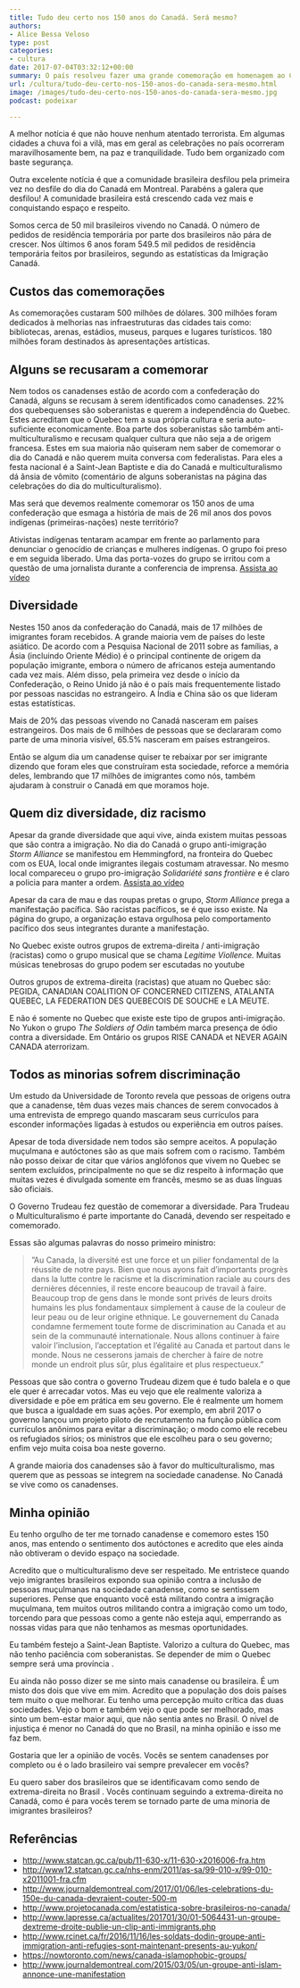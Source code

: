 ```yaml
---
title: Tudo deu certo nos 150 anos do Canadá. Será mesmo?
authors:
- Alice Bessa Veloso
type: post
categories:
- cultura
date: 2017-07-04T03:32:12+00:00
summary: O país resolveu fazer uma grande comemoração em homenagem ao Canada Day 2017. Mas será que tudo deu certo nos 150 anos do Canadá mesmo?
url: /cultura/tudo-deu-certo-nos-150-anos-do-canada-sera-mesmo.html
image: /images/tudo-deu-certo-nos-150-anos-do-canada-sera-mesmo.jpg
podcast: podeixar

---
```

A melhor notícia é que não houve nenhum atentado terrorista. Em algumas cidades a chuva foi a vilã, mas em geral as celebrações no país ocorreram maravilhosamente bem, na paz e tranquilidade. Tudo bem organizado com baste segurança.

Outra excelente notícia é que a comunidade brasileira desfilou pela primeira vez no desfile do dia do Canadá em Montreal. Parabéns a galera que desfilou! A comunidade brasileira está crescendo cada vez mais e conquistando espaço e respeito.

Somos cerca de 50 mil brasileiros vivendo no Canadá. O número de pedidos de residência temporária por parte dos brasileiros não pára de crescer. Nos últimos 6 anos foram 549.5 mil pedidos de residência temporária feitos por brasileiros, segundo as estatísticas da Imigração Canadá.

## Custos das comemorações

As comemorações custaram 500 milhões de dólares. 300 milhões foram dedicados à melhorias nas infraestruturas das cidades tais como: bibliotecas, arenas, estádios, museus, parques e lugares turísticos. 180 milhões foram destinados às apresentações artísticas.

## Alguns se recusaram a comemorar

Nem todos os canadenses estão de acordo com a confederação do Canadá, alguns se recusam à serem identificados como canadenses. 22% dos quebequenses são soberanistas e querem a independência do Quebec. Estes acreditam que o Quebec tem a sua própria cultura e seria auto-suficiente economicamente. Boa parte dos soberanistas são também anti-multiculturalismo e recusam qualquer cultura que não seja a de origem francesa. Estes em sua maioria não quiseram nem saber de comemorar o dia do Canadá e não querem muita conversa com federalistas. Para eles a festa nacional é a Saint-Jean Baptiste e dia do Canadá e multiculturalismo dá ânsia de vômito (comentário de alguns soberanistas na página das celebrações do dia do multiculturalismo).

Mas será que devemos realmente comemorar os 150 anos de uma confederação que esmaga a história de mais de 26 mil anos dos povos indígenas (primeiras-nações) neste território?

<div class="fb-video" data-allowfullscreen="true" data-href="https://www.facebook.com/macleans/videos/10155299334743950/">
</div>

<span class="embed-youtube" style="text-align:center; display: block;"></span>

Ativistas indígenas tentaram acampar em frente ao parlamento para denunciar o genocídio de crianças e mulheres indígenas. O grupo foi preso e em seguida liberado. Uma das porta-vozes do grupo se irritou com a questão de uma jornalista durante a conferencia de imprensa. <a href="https://www.facebook.com/conmijente/videos/744599535722778/" target="_blank" rel="noopener noreferrer">Assista ao vídeo</a>

## Diversidade

Nestes 150 anos da confederação do Canadá, mais de 17 milhões de imigrantes foram recebidos. A grande maioria vem de países do leste asiático. De acordo com a Pesquisa Nacional de 2011 sobre as famílias, a Ásia (incluindo Oriente Médio) é o principal continente de origem da população imigrante, embora o número de africanos esteja aumentando cada vez mais. Além disso, pela primeira vez desde o início da Confederação, o Reino Unido já não é o país mais frequentemente listado por pessoas nascidas no estrangeiro. A Índia e China são os que lideram estas estatísticas.

Mais de 20% das pessoas vivendo no Canadá nasceram em países estrangeiros. Dos mais de 6 milhões de pessoas que se declararam como parte de uma minoria visível, 65.5% nasceram em países estrangeiros.

Então se algum dia um canadense quiser te rebaixar por ser imigrante dizendo que foram eles que construíram esta sociedade, reforce a memória deles, lembrando que 17 milhões de imigrantes como nós, também ajudaram à construir o Canadá em que moramos hoje.

## Quem diz diversidade, diz racismo

Apesar da grande diversidade que aqui vive, ainda existem muitas pessoas que são contra a imigração. No dia do Canadá o grupo anti-imigração _Storm Alliance_ se manifestou em Hemmingford, na fronteira do Quebec com os EUA, local onde imigrantes ilegais costumam atravessar. No mesmo local compareceu o grupo pro-imigração _Solidariété sans frontière_ e é claro a policia para manter a ordem. <a href="http://ici.radio-canada.ca/nouvelle/1043061/immigration-hemmingford-manifestation-refugies" target="_blank" rel="noopener noreferrer">Assista ao vídeo</a>

Apesar da cara de mau e das roupas pretas o grupo, _Storm Alliance_ prega a manifestação pacífica. São racistas pacíficos, se é que isso existe. Na página do grupo, a organização estava orgulhosa pelo comportamento pacífico dos seus integrantes durante a manifestação.

No Quebec existe outros grupos de extrema-direita / anti-imigração (racistas) como o grupo musical que se chama _Legitime Viollence._ Muitas músicas tenebrosas do grupo podem ser escutadas no youtube

<span class="embed-youtube" style="text-align:center; display: block;"></span>

Outros grupos de extrema-direita (racistas) que atuam no Quebec são: PEGIDA, CANADIAN COALITION OF CONCERNED CITIZENS, ATALANTA QUEBEC, LA FEDERATION DES QUEBECOIS DE SOUCHE e LA MEUTE.

E não é somente no Quebec que existe este tipo de grupos anti-imigração. No Yukon o grupo _The Soldiers of Odin_ também marca presença de ódio contra a diversidade. Em Ontário os grupos RISE CANADA et NEVER AGAIN CANADA aterrorizam.

## Todos as minorias sofrem discriminação

Um estudo da Universidade de Toronto revela que pessoas de origens outra que a canadense, têm duas vezes mais chances de serem convocados à uma entrevista de emprego quando mascaram seus currículos para esconder informações ligadas à estudos ou experiência em outros países.

Apesar de toda diversidade nem todos são sempre aceitos. A população muçulmana e autóctones são as que mais sofrem com o racismo. Também não posso deixar de citar que vários anglófonos que vivem no Quebec se sentem excluídos, principalmente no que se diz respeito à informação que muitas vezes é divulgada somente em francês, mesmo se as duas línguas são oficiais.

O Governo Trudeau fez questão de comemorar a diversidade. Para Trudeau o Multiculturalismo é parte importante do Canadá, devendo ser respeitado e comemorado.

Essas são algumas palavras do nosso primeiro ministro:

> &#8221;Au Canada, la diversité est une force et un pilier fondamental de la réussite de notre pays. Bien que nous ayons fait d’importants progrès dans la lutte contre le racisme et la discrimination raciale au cours des dernières décennies, il reste encore beaucoup de travail à faire. Beaucoup trop de gens dans le monde sont privés de leurs droits humains les plus fondamentaux simplement à cause de la couleur de leur peau ou de leur origine ethnique. Le gouvernement du Canada condamne fermement toute forme de discrimination au Canada et au sein de la communauté internationale. Nous allons continuer à faire valoir l’inclusion, l’acceptation et l’égalité au Canada et partout dans le monde. Nous ne cesserons jamais de chercher à faire de notre monde un endroit plus sûr, plus égalitaire et plus respectueux.&#8221;

Pessoas que são contra o governo Trudeau dizem que é tudo balela e o que ele quer é arrecadar votos. Mas eu vejo que ele realmente valoriza a diversidade e põe em prática em seu governo. Ele é realmente um homem que busca a igualdade em suas ações. Por exemplo, em abril 2017 o governo lançou um projeto piloto de recrutamento na função pública com currículos anônimos para evitar a discriminação; o modo como ele recebeu os refugiados sírios; os ministros que ele escolheu para o seu governo; enfim vejo muita coisa boa neste governo.

A grande maioria dos canadenses são à favor do multiculturalismo, mas querem que as pessoas se integrem na sociedade canadense. No Canadá se vive como os canadenses.

## Minha opinião

Eu tenho orgulho de ter me tornado canadense e comemoro estes 150 anos, mas entendo o sentimento dos autóctones e acredito que eles ainda não obtiveram o devido espaço na sociedade.

Acredito que o multiculturalismo deve ser respeitado. Me entristece quando vejo imigrantes brasileiros expondo sua opinião contra a inclusão de pessoas muçulmanas na sociedade canadense, como se sentissem superiores. Pense que enquanto você está militando contra a imigração muçulmana, tem muitos outros militando contra a imigração como um todo, torcendo para que pessoas como a gente não esteja aqui, emperrando as nossas vidas para que não tenhamos as mesmas oportunidades.

Eu também festejo a Saint-Jean Baptiste. Valorizo a cultura do Quebec, mas não tenho paciência com soberanistas. Se depender de mim o Quebec sempre será uma província .

Eu ainda não posso dizer se me sinto mais canadense ou brasileira. É um misto dos dois que vive em mim. Acredito que a população dos dois países tem muito o que melhorar. Eu tenho uma percepção muito crítica das duas sociedades. Vejo o bom e também vejo o que pode ser melhorado, mas sinto um bem-estar maior aqui, que não sentia antes no Brasil. O nível de injustiça é menor no Canadá do que no Brasil, na minha opinião e isso me faz bem.

Gostaria que ler a opinião de vocês. Vocês se sentem canadenses por completo ou é o lado brasileiro vai sempre prevalecer em vocês?

Eu quero saber dos brasileiros que se identificavam como sendo de extrema-direita no Brasil . Vocês continuam seguindo a extrema-direita no Canadá, como é para vocês terem se tornado parte de uma minoria de imigrantes brasileiros?

## Referências

  * <a href="http://www.statcan.gc.ca/pub/11-630-x/11-630-x2016006-fra.htm" target="_blank" rel="noopener noreferrer">http://www.statcan.gc.ca/pub/11-630-x/11-630-x2016006-fra.htm</a>
  * <a href="http://www12.statcan.gc.ca/nhs-enm/2011/as-sa/99-010-x/99-010-x2011001-fra.cfm" target="_blank" rel="noopener noreferrer">http://www12.statcan.gc.ca/nhs-enm/2011/as-sa/99-010-x/99-010-x2011001-fra.cfm</a>
  * <a href="http://www.journaldemontreal.com/2017/01/06/les-celebrations-du-150e-du-canada-devraient-couter-500-m" target="_blank" rel="noopener noreferrer">http://www.journaldemontreal.com/2017/01/06/les-celebrations-du-150e-du-canada-devraient-couter-500-m</a>
  * <a href="http://www.projetocanada.com/estatistica-sobre-brasileiros-no-canada/" target="_blank" rel="noopener noreferrer">http://www.projetocanada.com/estatistica-sobre-brasileiros-no-canada/</a>
  * <a href="http://www.lapresse.ca/actualites/201701/30/01-5064431-un-groupe-dextreme-droite-publie-un-clip-anti-immigrants.php" target="_blank" rel="noopener noreferrer">http://www.lapresse.ca/actualites/201701/30/01-5064431-un-groupe-dextreme-droite-publie-un-clip-anti-immigrants.php</a>
  * <a href="http://www.rcinet.ca/fr/2016/11/16/les-soldats-dodin-groupe-anti-immigration-anti-refugies-sont-maintenant-presents-au-yukon/" target="_blank" rel="noopener noreferrer">http://www.rcinet.ca/fr/2016/11/16/les-soldats-dodin-groupe-anti-immigration-anti-refugies-sont-maintenant-presents-au-yukon/</a>
  * <a href="https://nowtoronto.com/news/canada-islamophobic-groups/" target="_blank" rel="noopener noreferrer">https://nowtoronto.com/news/canada-islamophobic-groups/</a>
  * <a href="http://www.journaldemontreal.com/2015/03/05/un-groupe-anti-islam-annonce-une-manifestation" target="_blank" rel="noopener noreferrer">http://www.journaldemontreal.com/2015/03/05/un-groupe-anti-islam-annonce-une-manifestation</a>